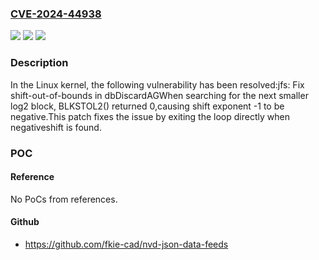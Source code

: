 ### [CVE-2024-44938](https://cve.mitre.org/cgi-bin/cvename.cgi?name=CVE-2024-44938)
![](https://img.shields.io/static/v1?label=Product&message=Linux&color=blue)
![](https://img.shields.io/static/v1?label=Version&message=1da177e4c3f4%3C%20bd04a149e3a2%20&color=brighgreen)
![](https://img.shields.io/static/v1?label=Vulnerability&message=n%2Fa&color=brighgreen)

### Description

In the Linux kernel, the following vulnerability has been resolved:jfs: Fix shift-out-of-bounds in dbDiscardAGWhen searching for the next smaller log2 block, BLKSTOL2() returned 0,causing shift exponent -1 to be negative.This patch fixes the issue by exiting the loop directly when negativeshift is found.

### POC

#### Reference
No PoCs from references.

#### Github
- https://github.com/fkie-cad/nvd-json-data-feeds

